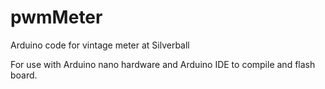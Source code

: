 # pwmMeter
Arduino code for vintage meter at Silverball

For use with Arduino nano hardware and Arduino IDE to compile and flash board.
